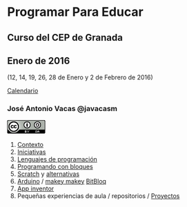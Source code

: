 # Programar Para Educar

## Curso del CEP de Granada

## Enero de 2016
(12, 14, 19, 26, 28 de Enero y 2 de Febrero de 2016)

[Calendario](./Indice.md)

### José Antonio Vacas @javacasm

![CCbySA](imagenes/CCbySQ_88x31.png)


1. [Contexto](./Contexto.md)
1. [Iniciativas](./Iniciativas.md)
1. [Lenguajes de programación](./Lenguajes.md)
1. [Programando con bloques](./Bloques.md)
1. [Scratch](./Scratch.md) y [alternativas](./Snap.md)
1. [Arduino](./Arduino.md) / [makey makey](./MakeyMakey.md) [BitBloq](./BitBloq.md)
1. [App inventor](./AppInventor.md)
1. Pequeñas experiencias de aula / repositorios / [Proyectos](./Proyectos.md)
